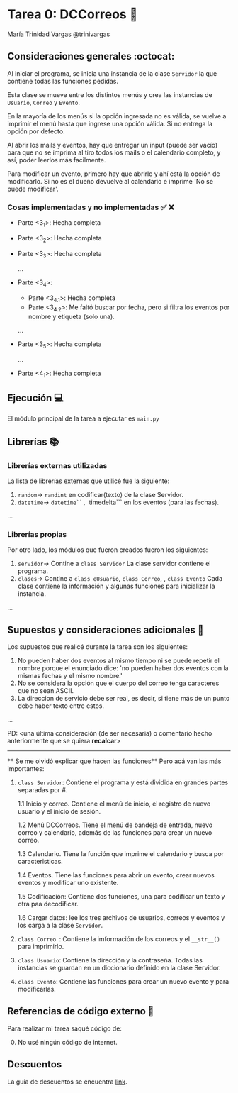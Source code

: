 # Tarea 0: DCCorreos :school_satchel:

María Trinidad Vargas
@trinivargas

## Consideraciones generales :octocat:

Al iniciar el programa, se inicia una instancia de la clase ```Servidor``` la que contiene  todas las funciones pedidas.

Esta clase se mueve entre los distintos menús y crea las instancias de ```Usuario```, ```Correo``` y ```Evento```.


En la mayoría de los menús si la opción ingresada no es válida, se vuelve a imprimir el menú hasta que ingrese una opción válida. Si no entrega la opción por defecto.

Al abrir los mails y eventos, hay que entregar un input (puede ser vacío) para que no se imprima al tiro todos los mails o el calendario completo, y así, poder leerlos más facilmente.

Para modificar un evento, primero hay que abrirlo y ahí está la opción de modificarlo. Si no es el dueño devuelve al calendario e imprime 'No se puede modificar'.


### Cosas implementadas y no implementadas :white_check_mark: :x:

* Parte <3<sub>1</sub>>: Hecha completa
* Parte <3<sub>2</sub>>: Hecha completa
* Parte <3<sub>3</sub>>: Hecha completa

    ...

* Parte <3<sub>4</sub>>:
    * Parte <3<sub>4.1</sub>>: Hecha completa
    * Parte <3<sub>4.2</sub>>: Me faltó buscar por fecha, pero si filtra los eventos por nombre y etiqueta (solo una).

    ...

* Parte <3<sub>5</sub>>: Hecha completa

    ...

* Parte <4<sub>1</sub>>: Hecha completa



## Ejecución :computer:
El módulo principal de la tarea a ejecutar es  ```main.py```


## Librerías :books:
### Librerías externas utilizadas
La lista de librerías externas que utilicé fue la siguiente:

1. ```random```-> ```randint``` en codificar(texto) de la clase Servidor.
2. ```datetime```-> ```datetime``, ```timedelta``` en los eventos (para las fechas).

...

### Librerías propias
Por otro lado, los módulos que fueron creados fueron los siguientes:

1. ```servidor```-> Contine a ```class Servidor```
    La clase servidor contiene el programa.
2. ```clases```-> Contine a ```class eUsuario```, ```class Correo```, , ```class Evento```
    Cada clase contiene la información y algunas funciones para inicializar la instancia.

...

## Supuestos y consideraciones adicionales :thinking:
Los supuestos que realicé durante la tarea son los siguientes:

1. No pueden haber dos eventos al mismo tiempo ni se puede repetir el nombre porque el enunciado dice: 'no pueden haber dos eventos con la mismas fechas y el mismo nombre.'
2. No se considera la opción que el cuerpo del correo tenga caracteres que no sean ASCII.
3. La direccion de servicio debe ser real, es decir, si tiene más de un punto debe haber texto entre estos.

...

PD: <una última consideración (de ser necesaria) o comentario hecho anteriormente que se quiera **recalcar**>


-------




** Se me olvidó explicar que hacen las funciones** Pero acá van las más importantes:


1. ```class Servidor```: Contiene el programa y está dividida en grandes partes separadas por #.


    1.1 Inicio y correo. Contiene el menú de inicio, el registro de nuevo usuario y el inicio de sesión.

    1.2 Menú DCCorreos. Tiene el menú de bandeja de entrada, nuevo correo y calendario, además de las funciones para crear un nuevo correo.

    1.3 Calendario. Tiene la función que imprime el calendario y busca por caracteristicas.

    1.4 Eventos. Tiene las funciones para abrir un evento, crear nuevos eventos y modificar uno existente.

    1.5 Codificación: Contiene dos funciones, una para codificar un texto y otra paa decodificar.

    1.6 Cargar datos: lee los tres archivos de usuarios, correos y eventos y los carga a la clase ```Servidor```.


2. ```class Correo ```: Contiene la imformación de los correos y el ```__str__()``` para imprimirlo.

3. ```class Usuario```: Contiene la dirección y la contraseña. Todas las instancias se guardan en un diccionario definido en la clase Servidor.

4. ```class Evento```: Contiene las funciones para crear un nuevo evento y para modificarlas.


## Referencias de código externo :book:

Para realizar mi tarea saqué código de:

0. No usé ningún código de internet.



## Descuentos
La guía de descuentos se encuentra [link](https://github.com/IIC2233/syllabus/blob/master/Tareas/Descuentos.md).